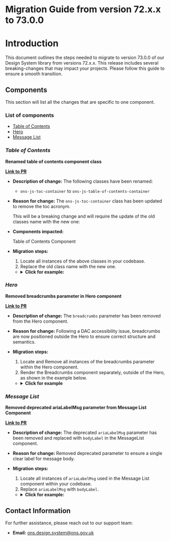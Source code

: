 # Migration Guide from version 72.x.x to 73.0.0

# Introduction

This document outlines the steps needed to migrate to version 73.0.0 of our Design System library from versions 72.x.x. This release includes several breaking-changes that may impact your projects. Please follow this guide to ensure a smooth transition.

## Components

This section will list all the changes that are specific to one component.

### List of components

-   [Table of Contents](#table-of-contents)
-   [Hero](#hero)
-   [Message List](#message-list)

### **_Table of Contents_**

**Renamed table of contents component class**

[**Link to PR**](https://github.com/ONSdigital/design-system/pull/3650)

-   **Description of change:** The following classes have been renamed:

    -   `ons-js-toc-container` to `ons-js-table-of-contents-container`

-   **Reason for change:** The `ons-js-toc-container` class has been updated to remove the toc acronym.

    This will be a breaking change and will require the update of the old classes name with the new one:

-   **Components impacted:**

    Table of Contents Component

-   **Migration steps:**

    1. Locate all instances of the above classes in your codebase.
    2. Replace the old class name with the new one.

    -   <details>
        <summary><b>Click for example:</b></summary>

        ```html
        OLD
        <div class="ons-grid ons-js-toc-container"></div>

        NEW
        <div class="ons-grid ons-js-table-of-contents-container"></div>
        ```

        </details>

### **_Hero_**

**Removed breadcrumbs parameter in Hero component**

[**Link to PR**](https://github.com/ONSdigital/design-system/pull/3712)

-   **Description of change:** The `breadcrumbs` parameter has been removed from the Hero component.
-   **Reason for change:** Following a DAC accessibility issue, breadcrumbs are now positioned outside the Hero to ensure correct structure and semantics.
-   **Migration steps:**

    1. Locate and Remove all instances of the breadcrumbs parameter within the Hero component.
    2. Render the Breadcrumbs component separately, outside of the Hero, as shown in the example below.

    -   <details>
        <summary><b>Click for example</b></summary>

        ```njk
        OLD
        {% from "components/hero/_macro.njk" import onsHero %}

        {{
            onsHero({
                "topic": 'Topic',
                "title": 'Retail Industry',
                "text": 'Sales by retailers',
                "breadcrumbs": {
                    "ariaLabel": 'Breadcrumbs',
                    "itemsList": [
                        {
                            "url": '/',
                            "text": 'Home'
                        }
                    ]
                },
                "variants": 'pale-blue'
            })
        }}

        NEW
        {% from "components/hero/_macro.njk" import onsHero %}
        {% from "components/breadcrumbs/_macro.njk" import onsBreadcrumbs %}

        {% block pageContent %}
            {{
                onsBreadcrumbs({
                    "ariaLabel": 'Breadcrumbs',
                    "variant": "pale-blue",
                    "itemsList": [
                        {
                            "url": '/',
                            "text": 'Home'
                        }
                    ]
                })
            }}
            <main id="main-content">
                {{
                    onsHero({
                        "topic": 'Topic',
                        "title": 'Retail Industry',
                        "text": 'Sales by retailers',
                        "variants": 'pale-blue'
                    })
                }}
            </main>
        {% endblock %}
        ```

        </details>

### **_Message List_**

**Removed deprecated ariaLabelMsg parameter from Message List Component**

[**Link to PR**](https://github.com/ONSdigital/design-system/pull/3726)

-   **Description of change:** The deprecated `ariaLabelMsg` parameter has been removed and replaced with `bodyLabel` in the MessageList component.
-   **Reason for change:** Removed deprecated parameter to ensure a single clear label for message body.
-   **Migration steps:**

    1. Locate all instances of `ariaLabelMsg` used in the Message List component within your codebase.
    2. Replace `ariaLabelMsg` with `bodyLabel`.

    -   <details>
        <summary><b>Click for example:</b></summary>

        ```njk
        OLD
        {{
            onsMessageList({
                "ariaLabel": "Message list for ONS Business Surveys",
                "ariaLabelMsg": "Body",
                "unreadText": "New",
                "fromLabel": "From",
                "dateLabel": "Sent",
                "hiddenReadLabel": "Read the message",
                "ariaLabelMetaData": "Message information",
                "messages": [
                    {
                        "id": "message-list-example-1",
                        "subject": {
                            "url": "#0",
                            "text": "BRES 2016 survey response query"
                        },
                        "unread": true,
                        "fromText": "ONS Business Surveys Team",
                        "dateText": "Tue 4 Jul 2020 at 7:47",
                        "body": "Hi Jacky. Thanks for that information. Your figures have allowed us to create more accurate…"
                    },
                    {
                        "id": "message-list-example-2",
                        "subject":{
                            "url": "#0",
                            "text": "BRES 2015 Enquiry on data"
                        },
                        "fromText": "Jacky Turner",
                        "dateText": "Mon 1 Oct 2019 at 9:52",
                        "body": "Hi Jacky, Thank you for returning the Business Register and Employment Survey (BRES) 2016…"
                    }
                ]
            })
        }}

        NEW
        {{
            onsMessageList({
                "ariaLabel": "Message list for ONS Business Surveys",
                "bodyLabel": "Body",
                "unreadText": "New",
                "fromLabel": "From",
                "dateLabel": "Sent",
                "hiddenReadLabel": "Read the message",
                "ariaLabelMetaData": "Message information",
                "messages": [
                    {
                        "id": "message-list-example-1",
                        "subject": {
                            "url": "#0",
                            "text": "BRES 2016 survey response query"
                        },
                        "unread": true,
                        "fromText": "ONS Business Surveys Team",
                        "dateText": "Tue 4 Jul 2020 at 7:47",
                        "body": "Hi Jacky. Thanks for that information. Your figures have allowed us to create more accurate…"
                    },
                    {
                        "id": "message-list-example-2",
                        "subject":{
                            "url": "#0",
                            "text": "BRES 2015 Enquiry on data"
                        },
                        "fromText": "Jacky Turner",
                        "dateText": "Mon 1 Oct 2019 at 9:52",
                        "body": "Hi Jacky, Thank you for returning the Business Register and Employment Survey (BRES) 2016…"
                    }
                ]
            })
        }}
        ```

        </details>

## Contact Information

For further assistance, please reach out to our support team:

-   **Email:** ons.design.system@ons.gov.uk
